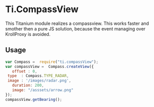 # Ti.CompassView

This Titanium module realizes a compassview. This works faster and smother then a pure JS solution, because the event managing over KrollProxy is avoided.
 
 ## Usage
 
 ```javascript
 var Compass =  require("ti.compassView"); 
 var compassView =  Compass.createView({
 	offset : 0,
  type  : Compass.TYPE_RADAR,
  image : '/images/radar.png',
 	duration: 200,
 	image: "/asssets/arrow.png"
 });
 compassView.getBearing();
```
